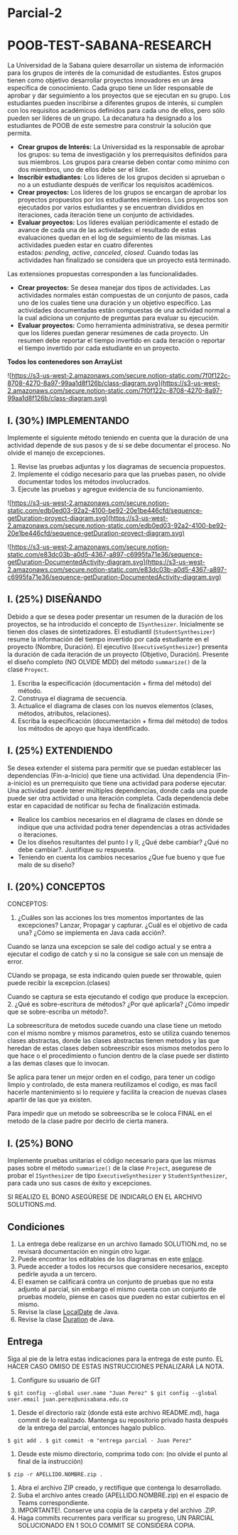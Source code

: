 # Parcial-2

# **POOB-TEST-SABANA-RESEARCH**

La Universidad de la Sabana quiere desarrollar un sistema de información para los grupos de interés de la comunidad de estudiantes. Estos grupos tienen como objetivo desarrollar proyectos innovadores en un área específica de conocimiento. Cada grupo tiene un líder responsable de aprobar y dar seguimiento a los proyectos que se ejecutan en su grupo. Los estudiantes pueden inscribirse a diferentes grupos de interés, si cumplen con los requisitos académicos definidos para cada uno de ellos, pero sólo pueden ser líderes de un grupo. La decanatura ha designado a los estudiantes de POOB de este semestre para construir la solución que permita.

- **Crear grupos de Interés:** La Universidad es la responsable de aprobar los grupos: su tema de investigación y los prerrequisitos definidos para sus miembros. Los grupos para crearse deben contar como mínimo con dos miembros, uno de ellos debe ser el líder.
- **Inscribir estudiantes**: Los líderes de los grupos deciden si aprueban o no a un estudiante después de verificar los requisitos académicos.
- **Crear proyectos:** Los líderes de los grupos se encargan de aprobar los proyectos propuestos por los estudiantes miembros. Los proyectos son ejecutados por varios estudiantes y se encuentran divididos en iteraciones, cada iteración tiene un conjunto de actividades.
- **Evaluar proyectos:** Los líderes evalúan periódicamente el estado de avance de cada una de las actividades: el resultado de estas evaluaciones quedan en el log de seguimiento de las mismas. Las actividades pueden estar en cuatro diferentes estados: *pending*, *active*, *canceled*, *closed*. Cuando todas las actividades han finalizado se considera que un proyecto está terminado.

Las extensiones propuestas corresponden a las funcionalidades.

- **Crear proyectos:** Se desea manejar dos tipos de actividades. Las actividades normales están compuestas de un conjunto de pasos, cada uno de los cuales tiene una duración y un objetivo específico. Las actividades documentadas están compuestas de una actividad normal a la cual adiciona un conjunto de preguntas para evaluar su ejecución.
- **Evaluar proyectos:** Como herramienta administrativa, se desea permitir que los líderes puedan generar resúmenes de cada proyecto. Un resumen debe reportar el tiempo invertido en cada iteración o reportar el tiempo invertido por cada estudiante en un proyecto.

**Todos los contenedores son ArrayList**

![https://s3-us-west-2.amazonaws.com/secure.notion-static.com/7f0f122c-8708-4270-8a97-99aa1d8f126b/class-diagram.svg](https://s3-us-west-2.amazonaws.com/secure.notion-static.com/7f0f122c-8708-4270-8a97-99aa1d8f126b/class-diagram.svg)

## **I. (30%) IMPLEMENTANDO**

Implemente el siguiente método teniendo en cuenta que la duración de una actividad depende de sus pasos y de si se debe documentar el proceso. No olvide el manejo de excepciones.

1. Revise las pruebas adjuntas y los diagramas de secuencia propuestos.
2. Implemente el código necesario para que las pruebas pasen, no olvide documentar todos los métodos involucrados.
3. Ejecute las pruebas y agregue evidencia de su funcionamiento.

![https://s3-us-west-2.amazonaws.com/secure.notion-static.com/edb0ed03-92a2-4100-be92-20e1be446cfd/sequence-getDuration-proyect-diagram.svg](https://s3-us-west-2.amazonaws.com/secure.notion-static.com/edb0ed03-92a2-4100-be92-20e1be446cfd/sequence-getDuration-proyect-diagram.svg)

![https://s3-us-west-2.amazonaws.com/secure.notion-static.com/e83dc03b-a0d5-4367-a897-c6995fa71e36/sequence-getDuration-DocumentedActivity-diagram.svg](https://s3-us-west-2.amazonaws.com/secure.notion-static.com/e83dc03b-a0d5-4367-a897-c6995fa71e36/sequence-getDuration-DocumentedActivity-diagram.svg)

## **I. (25%) DISEÑANDO**

Debido a que se desea poder presentar un resumen de la duración de los proyectos, se ha introducido el concepto de `ISynthesizer`. Inicialmente se tienen dos clases de sintetizadores. El estudiantil (`StudentSynthesizer`) resume la información del tiempo invertido por cada estudiante en el proyecto (Nombre, Duración). El ejecutivo (`ExecutiveSynthesizer`) presenta la duración de cada iteración de un proyecto (Objetivo, Duración). Presente el diseño completo (NO OLVIDE MDD) del método `summarize()` de la clase `Proyect`.

1. Escriba la especificación (documentación + firma del método) del método.
2. Construya el diagrama de secuencia.
3. Actualice el diagrama de clases con los nuevos elementos (clases, métodos, atributos, relaciones).
4. Escriba la especificación (documentación + firma del método) de todos los métodos de apoyo que haya identificado.

## **I. (25%) EXTENDIENDO**

Se desea extender el sistema para permitir que se puedan establecer las dependencias (Fin-a-Inicio) que tiene una actividad. Una dependencia (Fin-a-inicio) es un prerrequisito que tiene una actividad para poderse ejecutar. Una actividad puede tener múltiples dependencias, donde cada una puede puede ser otra actividad o una iteración completa. Cada dependencia debe estar en capacidad de notificar su fecha de finalización estimada.

- Realice los cambios necesarios en el diagrama de clases en dónde se indique que una actividad podra tener dependencias a otras actividades o iteraciones.
- De los diseños resultantes del punto I y II, ¿Qué debe cambiar? ¿Qué no debe cambiar?. Justifique su respuesta.
- Teniendo en cuenta los cambios necesarios ¿Que fue bueno y que fue malo de su diseño?

## **I. (20%) CONCEPTOS**

CONCEPTOS:
1. ¿Cuáles son las acciones los tres momentos importantes de las excepciones?
   Lanzar, Propagar y capturar.
   ¿Cuál es el objetivo de cada una? ¿Cómo se implementa en Java cada acción?.

Cuando se lanza una excepcion se sale del codigo actual y se entra a ejecutar el codigo de catch y si no la consigue se sale con un mensaje de error.

CUando se propaga, se esta indicando quien puede ser throwable, quien puede recibir la excepcion.(clases)

Cuando se captura se esta ejecutando el codigo que produce la excepcion.
2. ¿Qué es sobre-escritura de métodos? ¿Por qué aplicarla? ¿Cómo impedir que se sobre-escriba un método?.

La sobreescritura de metodos sucede cuando una clase tiene un metodo con el mismo nombre y mismos parametros, esto se utiliza cuando tenemos clases abstractas, donde las clases abstractas tienen metodos y las que heredan de estas clases deben sobreescribir esos mismos metodos pero lo que hace o el procedimiento o funcion dentro de la clase puede ser distinto a las demas clases que lo invocan.

Se aplica para tener un mejor orden en el codigo, para tener un codigo limpio y controlado, de esta manera reutilizamos el codigo, es mas facil hacerle mantenimiento si lo requiere y facilita la creacion de nuevas clases apartir de las que ya existen.

Para impedir que un metodo se sobreescriba se le coloca FINAL en el metodo de la clase padre por decirlo de cierta manera.

## **I. (25%) BONO**

Implemente pruebas unitarias el código necesario para que las mismas pases sobre el método `summarize()` de la clase `Project`, asegurese de probar el `ISynthesizer` de tipo `ExecutiveSynthesizer` y `StudentSynthesizer`, para cada uno sus casos de éxito y excepciones.

SI REALIZO EL BONO ASEGÚRESE DE INDICARLO EN EL ARCHIVO SOLUTIONS.md.

## **Condiciones**

1. La entrega debe realizarse en un archivo llamado SOLUTION.md, no se revisará documentación en ningún otro lugar.
2. Puede encontrar los editables de los diagramas en este [enlace](https://unisabanaedu-my.sharepoint.com/:u:/g/personal/diegopt_unisabana_edu_co/ESYDrd-h2lFDjnEWv7D6qmIBMd89yuTTzS1Q7P4d68IUjQ?e=g9OcpW).
3. Puede acceder a todos los recursos que considere necesarios, excepto pedirle ayuda a un tercero.
4. El examen se calificará contra un conjunto de pruebas que no esta adjunto al parcial, sin embargo el mismo cuenta con un conjunto de pruebas modelo, piense en casos que pueden no estar cubiertos en el mismo.
5. Revise la clase [LocalDate](https://docs.oracle.com/javase/8/docs/api/java/time/LocalDate.html) de Java.
6. Revise la clase [Duration](https://docs.oracle.com/javase/8/docs/api/java/time/Duration.html) de Java.

## **Entrega**

Siga al pie de la letra estas indicaciones para la entrega de este punto. EL HACER CASO OMISO DE ESTAS INSTRUCCIONES PENALIZARÁ LA NOTA.

1. Configure su usuario de GIT

`$ git config --global user.name "Juan Perez"
$ git config --global user.email juan.perez@unisabana.edu.co`

1. Desde el directorio raíz (donde está este archivo README.md), haga commit de lo realizado. Mantenga su repositorio privado hasta después de la entrega del parcial, entonces hagalo publico.

`$ git add .
$ git commit -m "entrega parcial - Juan Perez"`

1. Desde este mismo directorio, comprima todo con: (no olvide el punto al final de la instrucción)

`$ zip -r APELLIDO.NOMBRE.zip .`

1. Abra el archivo ZIP creado, y rectifique que contenga lo desarrollado.
2. Suba el archivo antes creado (APELLIDO.NOMBRE.zip) en el espacio de Teams correspondiente.
3. IMPORTANTE!. Conserve una copia de la carpeta y del archivo .ZIP.
4. Haga commits recurrentes para verificar su progreso, UN PARCIAL SOLUCIONADO EN 1 SOLO COMMIT SE CONSIDERA COPIA.